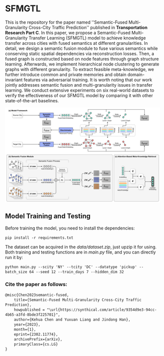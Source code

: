 # SFMGTL
This is the repository for the paper named ''Semantic-Fused Multi-Granularity Cross-City Traffic Prediction'' published in **Transportation Research Part C**. In this paper, we propose a Semantic-Fused Multi-Granularity Transfer Learning (SFMGTL) model to achieve knowledge transfer across cities with fused semantics at different granularities. In detail, we design a semantic fusion module to fuse various semantics while conserving static spatial dependencies via reconstruction losses. Then, a fused graph is constructed based on node features through graph structure learning. Afterwards, we implement hierarchical node clustering to generate graphs with different granularity. To extract feasible meta-knowledge, we further introduce common and private memories and obtain domain-invariant features via adversarial training. It is worth noting that our work jointly addresses semantic fusion and multi-granularity issues in transfer learning. We conduct extensive experiments on six real-world datasets to verify the effectiveness of our SFMGTL model by comparing it with other state-of-the-art baselines. 

<img src="model.jpg" alt="model" width="700" />

## Model Training and Testing

Before training the model, you need to install the dependencies:

```shell
pip install -r requirements.txt
```



The dataset can be acquired in the *data/dataset.zip*, just upzip it for using. Both training and testing functions are in *main.py* file, and you can directly run it by:

```shell
python main.py --scity 'NY' --tcity 'DC' --datatype 'pickup' --batch_size 64 --seed 12 --train_days 7 --hidden_dim 32
```



### Cite the paper as follows:

    @misc{Chen2023semantic-fused,
        title={Semantic-Fused Multi-Granularity Cross-City Traffic Prediction},
        howpublished = "\url{https://synthical.com/article/9354d9e3-94cc-4b65-a3fd-8bde3f225701}",
        author={Kehua Chen and Yuxuan Liang and Jindong Han},
        year={2023},
        month={1},
        eprint={2302.11774},
        archivePrefix={arXiv},
        primaryClass={cs.LG}
    }

